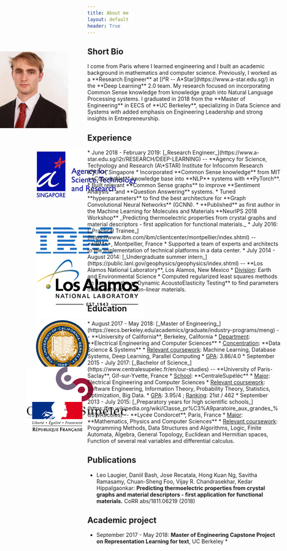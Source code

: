 ```yaml
---
title: About me
layout: default
header: True
---
```

## Short Bio
<div style='position: absolute; z-index: -1 ; margin-left : -250px ; margin-top: -30px'>
  <img src="img/leo.jpg" style='width: 200px '>
</div>
I come from Paris where I learned engineering and I built an academic background in mathematics and computer science. Previously, I worked as a **Research Engineer** at [I²R -- A*Star](https://www.a-star.edu.sg/) in the **Deep Learning** 2.0 team. My research focused on incorporating Common Sense knowledge from knowledge graph into Natural Language Processing systems. I graduated in 2018 from the **Master of Engineering** in EECS of **UC Berkeley**, specializing in Data Science and Systems with added emphasis on Engineering Leadership and strong insights in Entrepreneurship.

## Experience
<div style='position: absolute; z-index: -1 ; margin-left : -14%'>
  <img src="img/logo_astar.jpg" style='width: 100% '>
</div>
* June 2018 - February 2019: [_Research Engineer_](https://www.a-star.edu.sg/i2r/RESEARCH/DEEP-LEARNING) -- **Agency for Science, Technology and Research (A\*STAR) Institute for Infocomm Research (I²R)**, Singapore
  * Incorporated **Common Sense knowledge** from MIT **ConceptNet** knowledge base into **NLP** systems with **PyTorch**.
  * Built relevant **Common Sense graphs** to improve **Sentiment Analysis** and **Question Answering** systems. 
  * Tuned **hyperparameters** to find the best architecture for **Graph Convolutional Neural Networks** (GCNN). 
  * **Published** as first author in the Machine Learning for Molecules and Materials **NeurIPS 2018 Workshop** _Predicting thermoelectric properties from crystal graphs and material descriptors - first application for functional materials._
<div style='position: absolute; z-index: -1 ; margin-left : -14%'>
  <img src="img/ibm_logo.png" style='width: 25% '>
</div>  
* July 2016: [_Practical Trainee_](https://www.ibm.com/ibm/clientcenter/montpellier/index.shtml) -- **IBM**, Montpellier, France
  * Supported a team of experts and architects to the implementation of technical platforms in a data center.
<div style='position: absolute; z-index: -1 ; margin-left : -14%'>
  <img src="img/lanl_logo.png" style='width: 100% '>
</div>  
* July 2014 - August 2014: [_Undergraduate summer intern_](https://public.lanl.gov/geophysics/geophysics/index.shtml) -- **Los Alamos National Laboratory**, Los Alamos, New Mexico
	* <u>Division</u>: Earth and Environmental Science  
  * Computed regularized least squares methods on data from the **Dynamic AcoustoElasticity Testing** to find parameters of the behavior of non-linear materials.


## Education
<div style='position: absolute; z-index: -1 ; margin-left : -14%'>
  <img src="img/seal_berkeley.png" style='width: 16% '>
</div>
* August 2017 - May 2018: [_Master of Engineering_](https://eecs.berkeley.edu/academics/graduate/industry-programs/meng) -- **University of California**, Berkeley, California
    * <u>Department</u>: **Electrical Engineering and Computer Sciences** 
    * <u>Concentration</u>: **Data Science & Systems**
    * <u>Relevant coursework</u>: Machine Learning, Database Systems, Deep Learning, Parallel Computing
    * <u>GPA</u>: 3.86/4.0 
<div style='position: absolute; z-index: -1 ; margin-left : -16.5% ; margin-top: 2%'>
  <img src="img/logocs.png" style='width: 30% '>
</div>
* September 2015 - July 2017: [_Bachelor of Science_](https://www.centralesupelec.fr/en/our-studies) -- **University of Paris-Saclay**, Gif-sur-Yvette, France
    * <u>School</u>: **CentraleSupéléc**
    * <u>Major</u>: Electrical Engineering and Computer Sciences 
    * <u>Relevant coursework</u>: Software Engineering, Information Theory, Probability Theory, Statistics, Optimization, Big Data.
    * <u>GPA</u>: 3.95/4 ; <u>Ranking</u>: 21st / 462
<div style='position: absolute; z-index: -1 ; margin-left : -15% ; margin-top: 1%'>
  <img src="img/logofrance.png" style='width: 15% '>
</div>
* September 2013 - July 2015: [_Preparatory years for high scientific schools_](https://en.wikipedia.org/wiki/Classe_pr%C3%A9paratoire_aux_grandes_%C3%A9coles) -- **Lycée Condorcet**, Paris, France
    * <u>Major</u>: **Mathematics, Physics and Computer Sciences** 
    * <u>Relevant coursework</u>: Programming Methods, Data Structures and Algorithms, Logic, Finite Automata, Algebra, General Topology, Euclidean and Hermitian spaces, Function of several real variables and differential calculus.

## Publications
* Leo Laugier, Daniil Bash, Jose Recatala, Hong Kuan Ng, Savitha Ramasamy, Chuan-Sheng Foo, Vijay R. Chandrasekhar, Kedar Hippalgaonkar: **Predicting thermoelectric properties from crystal graphs and material descriptors - first application for functional materials.** CoRR abs/1811.06219 (2018)

## Academic project
* September 2017 - May 2018: **Master of Engineering Capstone Project on Representation Learning for text**, UC Berkeley
	*

